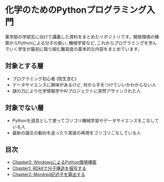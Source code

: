 # 化学のためのPythonプログラミング入門
薬学部の学部生に向けて講義した資料をまとめたリポジトリです。開発環境の構築からPythonによる分子の扱い, 機械学習など, これからプログラミングを学んでいく学生が最初に取り組む難易度の基本的な内容をまとめています。 

## 対象とする層
* プログラミング初心者 (院生含む)
* データサイエンスに興味があるけど, 何から手をつけていいかわからない人
* 謎の力により化学情報学やAIプロジェクトに突然アサインされた人

## 対象でない層
* Pythonを道具として使ってゴリゴリ機械学習やデータサイエンスをこなしている人　　
* 最新の論文の動向を追ったり実装の再現をゴリゴリこなしている人

## 目次
* [Chapter0: WindowsによるPython環境構築](https://github.com/TeddyGlass/tutorials/blob/main/pdf/pyenv_for_windows.pdf)
* [Chapter1: RDkitで分子構造を描写する](https://github.com/TeddyGlass/tutorials/blob/main/notebook/chapter1.ipynb)
* [Chapter2: Mordred記述子を算出する](https://github.com/TeddyGlass/tutorials/tree/main/sample_code/mordred)
